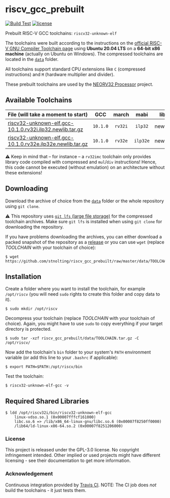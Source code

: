 # riscv_gcc_prebuilt

[![Build Test](https://travis-ci.com/stnolting/riscv_gcc_prebuilt.svg?branch=master)](https://travis-ci.com/stnolting/riscv_gcc_prebuilt)
[![license](https://img.shields.io/github/license/stnolting/riscv_gcc_prebuilt)](https://github.com/stnolting/riscv_gcc_prebuilt/blob/master/LICENSE)

Prebuilt RISC-V GCC toolchains: `riscv32-unknown-elf`

The toolchains were built according to the instructions on the [official RISC-V GNU Compiler Toolchain page](https://github.com/riscv/riscv-gnu-toolchain)
using **Ubuntu 20.04 LTS** on a **64-bit x86 machine** (actually on Ubuntu on Windows). The compressed toolchains are located in
the [`data`](https://github.com/stnolting/riscv_gcc_prebuilt/tree/master/data) folder.

All toolchains support standard CPU extensions like `C` (compressed instructions) and `M` (hardware multiplier and divider).

These prebuilt toolchains are used by the [NEORV32 Processor](https://github.com/stnolting/neorv32) project.



## Available Toolchains

| File (will take a moment to start) |GCC  | march | mabi | lib |
|:-----------------------------------|:---:|:-----:|:----:|:---:|
| [riscv32-unknown-elf.gcc-10.1.0.rv32i.ilp32.newlib.tar.gz](https://github.com/stnolting/riscv_gcc_prebuilt/raw/master/data/riscv32-unknown-elf.gcc-10.1.0.rv32i.ilp32.newlib.tar.gz)   | `10.1.0` | `rv32i` | `ilp32`  | newlib |
| [riscv32-unknown-elf.gcc-10.1.0.rv32e.ilp32e.newlib.tar.gz](https://github.com/stnolting/riscv_gcc_prebuilt/raw/master/data/riscv32-unknown-elf.gcc-10.1.0.rv32e.ilp32e.newlib.tar.gz) | `10.1.0` | `rv32e` | `ilp32e` | newlib |

:warning: Keep in mind that – for instance – a `rv32imc` toolchain only provides library code compiled with compressed and
`mul`/`div` instructions! Hence, this code cannot be executed (without emulation) on an architecture without these extensions!


## Downloading

Download the archive of choice from the [`data`](https://github.com/stnolting/riscv_gcc_prebuilt/tree/master/data) folder or the whole repository
using `git clone`.

:warning: This repository uses [`git lfs` (large file storage)](https://git-lfs.github.com/) for the compressed toolchain archives. Make sure
`git lfs` is installed when using `git clone` for downloading the repository.

If you have problems downloading the archives, you can either download a packed snapshot of the repository as a
[release](https://github.com/stnolting/riscv_gcc_prebuilt/releases) or you can use `wget` (replace *TOOLCHAIN* with your toolchain of choice):

    $ wget https://github.com/stnolting/riscv_gcc_prebuilt/raw/master/data/TOOLCHAIN.tar.gz


## Installation

Create a folder where you want to install the toolchain, for example `/opt/riscv` (you will need `sudo` rights to create this folder and copy data to it).

    $ sudo mkdir /opt/riscv

Decompress your toolchain (replace *TOOLCHAIN* with your toolchain of choice). Again, you might have to use `sudo` to copy everything if your target directory is protected.

    $ sudo tar -xzf riscv_gcc_prebuilt/data/TOOLCHAIN.tar.gz -C /opt/riscv/

Now add the toolchain's `bin` folder to your system's `PATH` environment variable (or add this line to your `.bashrc` if applicable):

    $ export PATH=$PATH:/opt/riscv/bin

Test the toolchain:

    $ riscv32-unknown-elf-gcc -v


## Required Shared Libraries

```
$ ldd /opt/riscv32i/bin/riscv32-unknown-elf-gcc
    linux-vdso.so.1 (0x00007fffcf161000)
    libc.so.6 => /lib/x86_64-linux-gnu/libc.so.6 (0x00007f8250ff0000)
    /lib64/ld-linux-x86-64.so.2 (0x00007f8251206000)
```

### License

This project is released under the GPL-3.0 license. No copyright infringement intended.
Other implied or used projects might have different licensing - see their documentation to get more information.


### Acknowledgement

Continuous integration provided by [Travis CI](https://travis-ci.com/stnolting/riscv_gcc_prebuilt). NOTE: The CI job does _not_ build the toolchains - it just tests them.

